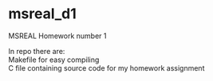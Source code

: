 # msreal_d1
MSREAL
Homework number 1

In repo there are:
<br />
Makefile for easy compiling
<br />
C file containing source code for my homework assignment
